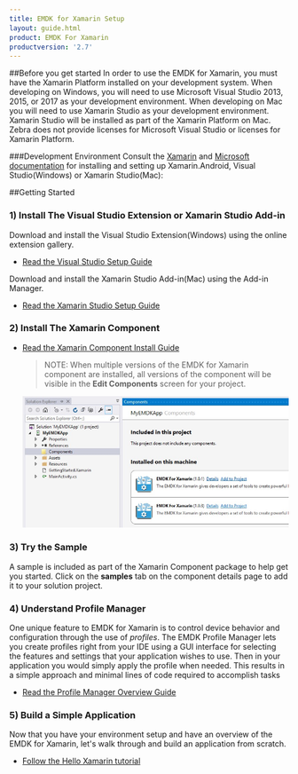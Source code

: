 ```yaml
---
title: EMDK for Xamarin Setup
layout: guide.html
product: EMDK For Xamarin
productversion: '2.7'
---
```


##Before you get started
In order to use the EMDK for Xamarin, you must have the Xamarin Platform installed on your development system. When developing on Windows, you will need to use Microsoft Visual Studio 2013, 2015, or 2017 as your development environment. When developing on Mac you will need to use Xamarin Studio as your development environment. Xamarin Studio will be installed as part of the Xamarin Platform on Mac.  Zebra does not provide licenses for Microsoft Visual Studio or licenses for Xamarin Platform. 

###Development Environment
Consult the [Xamarin](http://developer.xamarin.com/guides/android/getting_started/) and [Microsoft documentation](https://www.visualstudio.com/downloads/download-visual-studio-vs) for installing and setting up Xamarin.Android, Visual Studio(Windows) or Xamarin Studio(Mac):


##Getting Started
### 1) Install The Visual Studio Extension or Xamarin Studio Add-in

Download and install the Visual Studio Extension(Windows) using the online extension gallery.

- [Read the Visual Studio Setup Guide](/emdk-for-xamarin/2-6/guide/vs/setup)


Download and install the Xamarin Studio Add-in(Mac) using the Add-in Manager.

- [Read the Xamarin Studio Setup Guide](/emdk-for-xamarin/2-6/guide/xs/setup)


### 2) Install The Xamarin Component

- [Read the Xamarin Component Install Guide](/emdk-for-xamarin/2-6/guide/component/install)

    >NOTE: When multiple versions of the EMDK for Xamarin component are installed, all versions of the component will be visible in the **Edit Components** screen for your project.
    
	![img](../../images/component/add.jpg)


### 3) Try the Sample
A sample is included as part of the Xamarin Component package to help get you started. Click on the **samples** tab on the component details page to add it to your solution project.


### 4) Understand Profile Manager
One unique feature to EMDK for Xamarin is to control device behavior and configuration through the use of *profiles*. The EMDK Profile Manager lets you create profiles right from your IDE using a GUI interface for selecting the features and settings that your application wishes to use. Then in your application you would simply apply the profile when needed. This results in a simple approach and minimal lines of code required to accomplish tasks

- [Read the Profile Manager Overview Guide](/emdk-for-xamarin/2-6/guide/profile-manager)

### 5) Build a Simple Application
Now that you have your environment setup and have an overview of the EMDK for Xamarin, let's walk through and build an application from scratch.

- [Follow the Hello Xamarin tutorial](/emdk-for-xamarin/2-6/tutorial/helloxamarin)

<div style="display:none">
<!-- this section used in Xamarin gettingstarted.md for component packaging -->
### 6) Check out our docs
We have a lot more resources for you to benefit from:

- API reference
- Developer Guides
- Tutorials
- Videos
- More Samples
- [More docs online](http://emdk.github.io/xamarin-docs/edge)
</div>













